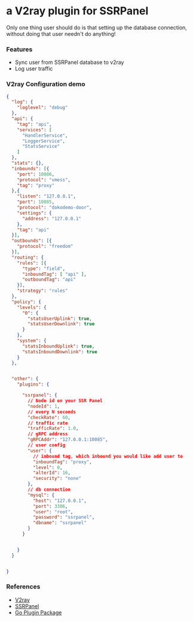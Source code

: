 # a V2ray plugin for SSRPanel

Only one thing user should do is that setting up the database connection, without doing that user needn't do anything!

### Features

- Sync user from SSRPanel database to v2ray
- Log user traffic

### V2ray Configuration demo

```json
{
  "log": {
    "loglevel": "debug"
  },
  "api": {
    "tag": "api",
    "services": [
      "HandlerService",
      "LoggerService",
      "StatsService"
    ]
  },
  "stats": {},
  "inbounds": [{
    "port": 10086,
    "protocol": "vmess",
    "tag": "proxy"
  },{
    "listen": "127.0.0.1",
    "port": 10085,
    "protocol": "dokodemo-door",
    "settings": {
      "address": "127.0.0.1"
    },
    "tag": "api"
  }],
  "outbounds": [{
    "protocol": "freedom"
  }],
  "routing": {
    "rules": [{
      "type": "field",
      "inboundTag": [ "api" ],
      "outboundTag": "api"
    }],
    "strategy": "rules"
  },
  "policy": {
    "levels": {
      "0": {
        "statsUserUplink": true,
        "statsUserDownlink": true
      }
    },
    "system": {
      "statsInboundUplink": true,
      "statsInboundDownlink": true
    }
  },


  "other": {
    "plugins": {

      "ssrpanel": {
        // Node id on your SSR Panel
        "nodeId": 1,
        // every N seconds
        "checkRate": 60,
        // traffic rate
        "trafficRate": 1.0,
	    // gRPC address
	    "gRPCAddr": "127.0.0.1:10085",
	    // user config
	    "user": {
          // inbound tag, which inbound you would like add user to
          "inboundTag": "proxy",
          "level": 0,
          "alterId": 16,
          "security": "none"
	    },
        // db connection
        "mysql": {
          "host": "127.0.0.1",
          "port": 3306,
          "user": "root",
          "password": "ssrpanel",
          "dbname": "ssrpanel"
        }
      }


    }
  }


}
```

### References

- [V2ray](https://github.com/v2ray/v2ray-core)
- [SSRPanel](https://github.com/ssrpanel/SSRPanel)
- [Go Plugin Package](https://golang.org/pkg/plugin)
